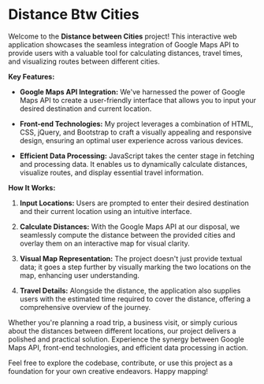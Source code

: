 # Distance Btw Cities
Welcome to the **Distance between Cities** project! This interactive web application showcases the seamless integration of Google Maps API to provide users with a valuable tool for calculating distances, travel times, and visualizing routes between different cities.

**Key Features:**
- **Google Maps API Integration:** We've harnessed the power of Google Maps API to create a user-friendly interface that allows you to input your desired destination and current location.

- **Front-end Technologies:** My project leverages a combination of HTML, CSS, jQuery, and Bootstrap to craft a visually appealing and responsive design, ensuring an optimal user experience across various devices.

- **Efficient Data Processing:** JavaScript takes the center stage in fetching and processing data. It enables us to dynamically calculate distances, visualize routes, and display essential travel information.

**How It Works:**
1. **Input Locations:** Users are prompted to enter their desired destination and their current location using an intuitive interface.
   
2. **Calculate Distances:** With the Google Maps API at our disposal, we seamlessly compute the distance between the provided cities and overlay them on an interactive map for visual clarity.

3. **Visual Map Representation:** The project doesn't just provide textual data; it goes a step further by visually marking the two locations on the map, enhancing user understanding.

4. **Travel Details:** Alongside the distance, the application also supplies users with the estimated time required to cover the distance, offering a comprehensive overview of the journey.

Whether you're planning a road trip, a business visit, or simply curious about the distances between different locations, our project delivers a polished and practical solution. Experience the synergy between Google Maps API, front-end technologies, and efficient data processing in action.

Feel free to explore the codebase, contribute, or use this project as a foundation for your own creative endeavors. Happy mapping!
